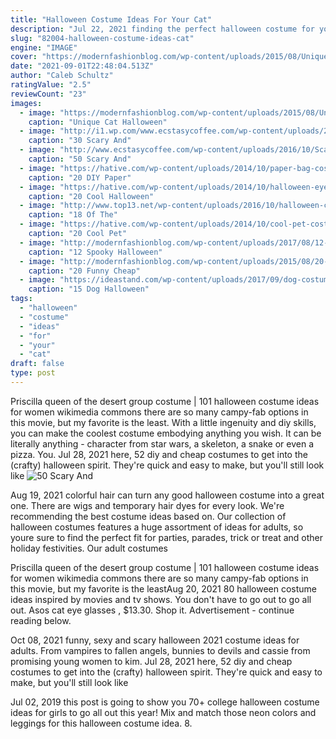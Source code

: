 ```yaml
---
title: "Halloween Costume Ideas For Your Cat"
description: "Jul 22, 2021 finding the perfect halloween costume for you and your partner is tough, but not with these 118 celebrity couples costume ideas for 2021. Come get inspired."
slug: "82004-halloween-costume-ideas-cat"
engine: "IMAGE"
cover: "https://modernfashionblog.com/wp-content/uploads/2015/08/Unique-Cat-Halloween-Costume-Ideas-For-Girls-2015-2.jpg"
date: "2021-09-01T22:48:04.513Z"
author: "Caleb Schultz"
ratingValue: "2.5"
reviewCount: "23"
images:
  - image: "https://modernfashionblog.com/wp-content/uploads/2015/08/Unique-Cat-Halloween-Costume-Ideas-For-Girls-2015-2.jpg"
    caption: "Unique Cat Halloween"
  - image: "http://i1.wp.com/www.ecstasycoffee.com/wp-content/uploads/2016/10/Kids-Halloween-Makeup-Ideas-2.jpg?resize=570%2C760"
    caption: "30 Scary And"
  - image: "http://www.ecstasycoffee.com/wp-content/uploads/2016/10/Scarecrows.jpg"
    caption: "50 Scary And"
  - image: "https://hative.com/wp-content/uploads/2014/10/paper-bag-costume-ideas/19-paper-bag-princess.jpg"
    caption: "20 DIY Paper"
  - image: "https://hative.com/wp-content/uploads/2014/10/halloween-eye-makeup/8-halloween-eye-makeup-ideas.jpg"
    caption: "20 Cool Halloween"
  - image: "http://www.top13.net/wp-content/uploads/2016/10/halloween-costumes-kittens-16.jpg"
    caption: "18 Of The"
  - image: "https://hative.com/wp-content/uploads/2014/10/cool-pet-costumes/9-cool-pet-costumes.jpg"
    caption: "20 Cool Pet"
  - image: "http://modernfashionblog.com/wp-content/uploads/2017/08/12-Spooky-Halloween-Devil-Makeup-Ideas-For-Girls-Women-2017-7.jpg"
    caption: "12 Spooky Halloween"
  - image: "http://modernfashionblog.com/wp-content/uploads/2015/08/20-Funny-Cheap-Easy-Homemade-Halloween-Costumes-Ideas-2015-16.jpg"
    caption: "20 Funny Cheap"
  - image: "https://ideastand.com/wp-content/uploads/2017/09/dog-costumes-for-kids/13-dog-halloween-costumes-kids-adults.jpg"
    caption: "15 Dog Halloween"
tags:
  - "halloween"
  - "costume"
  - "ideas"
  - "for"
  - "your"
  - "cat"
draft: false
type: post
---
```


Priscilla queen of the desert group costume | 101 halloween costume ideas for women wikimedia commons there are so many campy-fab options in this movie, but my favorite is the least. With a little ingenuity and diy skills, you can make the coolest costume embodying anything you wish. It can be literally anything - character from star wars, a skeleton, a snake or even a pizza. You. Jul 28, 2021 here, 52 diy and cheap costumes to get into the (crafty) halloween spirit. They're quick and easy to make, but you'll still look like
![50 Scary And](http://www.ecstasycoffee.com/wp-content/uploads/2016/10/Scarecrows.jpg "50 Scary And")

Aug 19, 2021 colorful hair can turn any good halloween costume into a great one. There are wigs and temporary hair dyes for every look. We&#39;re recommending the best costume ideas based on. Our collection of halloween costumes features a huge assortment of ideas for adults, so youre sure to find the perfect fit for parties, parades, trick or treat and other holiday festivities. Our adult costumes
<!--inArticleAds-->

<!--galleryOne-->

Priscilla queen of the desert group costume | 101 halloween costume ideas for women wikimedia commons there are so many campy-fab options in this movie, but my favorite is the leastAug 20, 2021 80 halloween costume ideas inspired by movies and tv shows. You don't have to go out to go all out.  Asos cat eye glasses , $13.30. Shop it. Advertisement - continue reading below.
<!--inArticleAds-->

<!--galleryTwo-->

Oct 08, 2021 funny, sexy and scary halloween 2021 costume ideas for adults. From vampires to fallen angels, bunnies to devils and cassie from promising young women to kim. Jul 28, 2021 here, 52 diy and cheap costumes to get into the (crafty) halloween spirit. They're quick and easy to make, but you'll still look like
<!--galleryThree-->

Jul 02, 2019 this post is going to show you 70+ college halloween costume ideas for girls to go all out this year!  Mix and match those neon colors and leggings for this halloween costume idea. 8.